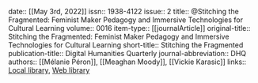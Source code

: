 date:: [[May 3rd, 2022]]
issn:: 1938-4122
issue:: 2
title:: @Stitching the Fragmented: Feminist Maker Pedagogy and Immersive Technologies for Cultural Learning
volume:: 0016
item-type:: [[journalArticle]]
original-title:: Stitching the Fragmented: Feminist Maker Pedagogy and Immersive Technologies for Cultural Learning
short-title:: Stitching the Fragmented
publication-title:: Digital Humanities Quarterly
journal-abbreviation:: DHQ
authors:: [[Mélanie Péron]], [[Meaghan Moody]], [[Vickie Karasic]]
links:: [Local library](zotero://select/groups/2386895/items/N43DYKEI), [Web library](https://www.zotero.org/groups/2386895/items/N43DYKEI)
